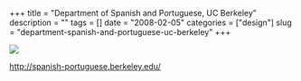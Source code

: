 +++
title = "Department of Spanish and Portuguese, UC Berkeley"
description = ""
tags = []
date = "2008-02-05"
categories = ["design"]
slug = "department-spanish-and-portuguese-uc-berkeley"
+++


 

  <div id="screens-thumbs" class="clearfix">
    <div class="txt-center" id="design-submission"><a href="http://spanish-portuguese.berkeley.edu/"><img id='bluga-thumbnail-982' class='bluga-thumbnail large' src='http://media.konigi.com/bluga/
wt47f27ef77fdcd_0.jpg'/></a></div>  
  </div>   
<p><a href="http://spanish-portuguese.berkeley.edu/">http://spanish-portuguese.berkeley.edu/</a></p>




